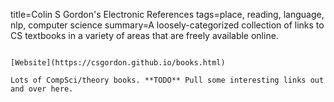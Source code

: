 title=Colin S Gordon's Electronic References
tags=place, reading, language, nlp, computer science
summary=A loosely-categorized collection of links to CS textbooks in a variety of areas that are freely available online.
~~~~~~

[Website](https://csgordon.github.io/books.html)

Lots of CompSci/theory books. **TODO** Pull some interesting links out and over here.
